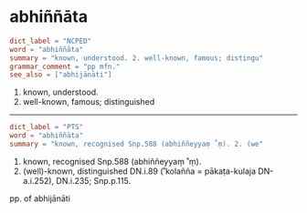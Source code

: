 # abhiññāta

``` toml
dict_label = "NCPED"
word = "abhiññāta"
summary = "known, understood. 2. well-known, famous; distingu"
grammar_comment = "pp mfn."
see_also = ["abhijānāti"]
```

1. known, understood.
2. well\-known, famous; distinguished

--------------------

``` toml
dict_label = "PTS"
word = "abhiññāta"
summary = "known, recognised Snp.588 (abhiññeyyaṃ ˚ṃ). 2. (we"
```

1. known, recognised Snp.588 (abhiññeyyaṃ ˚ṃ).
2. (well)\-known, distinguished DN.i.89 (˚kolañña = pākaṭa\-kulaja DN\-a.i.252), DN.i.235; Snp.p.115.

pp. of abhijānāti

